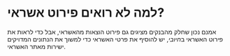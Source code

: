 # למה לא רואים פירוט אשראי?

אמנם נכון שחלק מהבנקים מציגים גם פירוט הוצאות מהאשראי, אבל כדי לראות את פירוט האשראי ב*חיובי*, יש להוסיף את פרטי האשראי כדי למשוך את הנתונים המדויקים ישירות מאתר האשראי.
